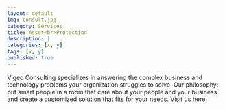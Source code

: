 ```yaml
---
layout: default
img: consult.jpg
category: Services
title: Asset<br>Protection
description: |
categories: [x, y]
tags: [x, y]
published: true
---
```

  Vigeo Consulting specializes in answering the complex business and technology problems your organization struggles to solve. Our philosophy: put smart people in a room that care about your people and your business and create a customized solution that fits for your needs.  Visit us <a href="https://vigeoconsult.com">here</a>.
